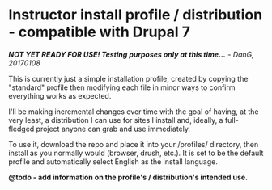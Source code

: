 # Instructor install profile / distribution - compatible with Drupal 7

*__NOT YET READY FOR USE!  Testing purposes only at this time...__ - DanG, 20170108*

This is currently just a simple installation profile, created by copying the "standard" profile then modifying each file in minor ways to confirm everything works as expected.

I'll be making incremental changes over time with the goal of having, at the very least, a distribution I can use for sites I install and, ideally, a full-fledged project anyone can grab and use immediately.

To use it, download the repo and place it into your <drupal-root>/profiles/ directory, then install as you normally would (browser, drush, etc.).  It is set to be the default profile and automatically select English as the install language.

__@todo - add information on the profile's / distribution's intended use.__
